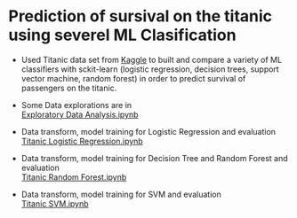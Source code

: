 # Prediction of sursival on the titanic using severel ML Clasification

- Used Titanic data set from [Kaggle](https://www.kaggle.com/c/titanic) to built and compare a variety of ML classifiers with sckit-learn (logistic regression, decision trees, support vector machine, random forest) in order to predict survival of passengers on the titanic.  
    
-  Some Data explorations are in  
[Exploratory Data Analysis.ipynb](Exploratory%20Data%20Analysis.ipynb)  
- Data transform, model training for Logistic Regression and evaluation  
[Titanic Logistic Regression.ipynb](Titanic%20Logistic%20Regression.ipynb)
- Data transform, model training for Decision Tree and Random Forest and evaluation  
[Titanic Random Forest.ipynb](Titanic%20Random%20Forest.ipynb)
- Data transform, model training for SVM and evaluation  
[Titanic SVM.ipynb](Titanic%20SVM.ipynb)
